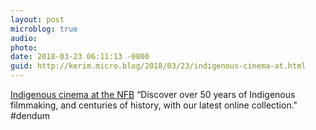 ```yaml
---
layout: post
microblog: true
audio: 
photo: 
date: 2018-03-23 06:11:13 -0800
guid: http://kerim.micro.blog/2018/03/23/indigenous-cinema-at.html
---
```

[Indigenous cinema at the NFB](https://www.nfb.ca/indigenous-cinema/?&film_lang=en&sort=year:desc,title&year=1917..2018) “Discover over 50 years of Indigenous filmmaking, and centuries of history, with our latest online collection." #dendum 

